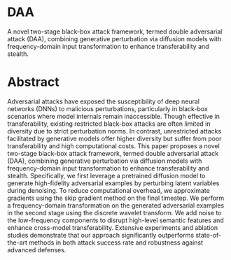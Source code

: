 # DAA
A novel two-stage black-box attack framework, termed double adversarial attack (DAA), combining generative perturbation via diffusion models with frequency-domain input transformation to enhance transferability and stealth.
# Abstract
Adversarial attacks have exposed the susceptibility of deep neural networks (DNNs) to malicious perturbations, particularly in black-box scenarios where model internals remain inaccessible. Though effective in transferability, existing restricted black-box attacks are often limited in diversity due to strict perturbation norms. In contrast, unrestricted attacks facilitated by generative models offer higher diversity but suffer from poor transferability and high computational costs.
	This paper proposes a novel two-stage black-box attack framework, termed double adversarial attack (DAA), combining generative perturbation via diffusion models with frequency-domain input transformation to enhance transferability and stealth. Specifically, we first leverage a pretrained diffusion model to generate high-fidelity adversarial examples by perturbing latent variables during denoising. To reduce computational overhead, we approximate gradients using the skip gradient method on the final timestep. We perform a frequency-domain transformation on the generated adversarial examples in the second stage using the discrete wavelet transform. We add noise to the low-frequency components to disrupt high-level semantic features and enhance cross-model transferability. Extensive experiments and ablation studies demonstrate that our approach significantly outperforms state-of-the-art methods in both attack success rate and robustness against advanced defenses.
		

